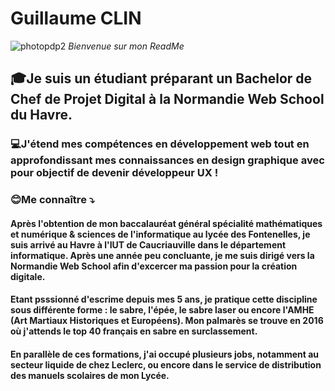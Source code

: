 # Guillaume CLIN 
![photopdp2](https://github.com/user-attachments/assets/cf5b74e9-9b9c-4cb8-9c15-5e18d24af64c)
*Bienvenue sur mon ReadMe*
## 🎓Je suis un étudiant préparant un Bachelor de Chef de Projet Digital à la Normandie Web School du Havre. 
### 💻J'étend mes compétences en développement web tout en approfondissant mes connaissances en design graphique avec pour objectif de devenir développeur UX !

### 😊Me connaître ⤵️
#### Après l'obtention de mon baccalauréat général spécialité mathématiques et numérique & sciences de l'informatique au lycée des Fontenelles, je suis arrivé au Havre à l'IUT de Caucriauville dans le département informatique. Après une année peu concluante, je me suis dirigé vers la Normandie Web School afin d'excercer ma passion pour la création digitale.
#### Etant psssionné d'escrime depuis mes 5 ans, je pratique cette discipline sous différente forme : le sabre, l'épée, le sabre laser ou encore l'AMHE (Art  Martiaux Historiques et Européens). Mon palmarès se trouve en 2016 où j'attends le top 40 français en sabre en surclassement.

#### En parallèle de ces formations, j'ai occupé plusieurs jobs, notamment au secteur liquide de chez Leclerc, ou encore dans le service de distribution des manuels scolaires de mon Lycée.

 
